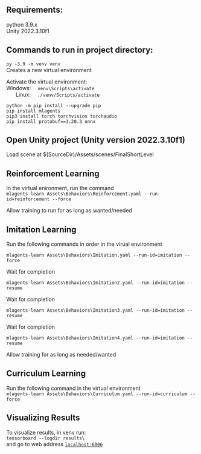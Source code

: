 
Requirements:
---------------------
python 3.9.x<br>
Unity 2022.3.10f1

Commands to run in project directory:
-------------------------------------
`py -3.9 -m venv venv`
<br>Creates a new virtual environment<br>

Activate the virtual environment:<br>
Windows:&emsp; `venv\Scripts\activate`<br>
&emsp;&ensp;&nbsp;Linux:&nbsp;&emsp;`./venv/Scripts/activate`

```
python -m pip install --upgrade pip
pip install mlagents 
pip3 install torch torchvision torchaudio
pip install protobuf==3.20.3 onnx 
```

Open Unity project (Unity version 2022.3.10f1)
----------------------------------------------
Load scene at $(SourceDir)/Assets/scenes/FinalShortLevel


Reinforcement Learning
------------------------
In the virtual enironment, run the command <br>
`mlagents-learn Assets\Behaviors\Reinforcement.yaml --run-id=reinforcement --force`<br>

Allow training to run for as long as wanted/needed

Imitation Learning
-------------------------
Run the following commands in order in the virual environment<br>

`mlagents-learn Assets\Behaviors\Imitation.yaml --run-id=imitation --force`<br>

Wait for completion<br>

`mlagents-learn Assets\Behaviors\Imitation2.yaml --run-id=imitation --resume`<br>

Wait for completion<br>

`mlagents-learn Assets\Behaviors\Imitation3.yaml --run-id=imitation --resume`<br>

Wait for completion<br>

`mlagents-learn Assets\Behaviors\Imitation4.yaml --run-id=imitation --resume`<br>

Allow training for as long as needed/wanted


Curriculum Learning
----------------------
Run the following command in the virtual environment <br>
`mlagents-learn Assets\Behaviors\Curriculum.yaml --run-id=curriculum --force`<br>



Visualizing Results
--------------------

To visualize results, in venv run:<br>
`tensorboard --logdir results\`<br>
and go to web address <a href="localhost:6066">`localhost:6006`</a>